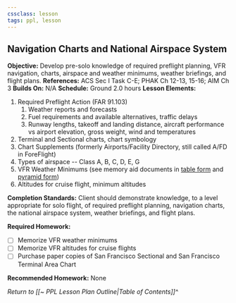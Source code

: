 ```yaml
---
cssclass: lesson
tags: ppl, lesson
---
```

## Navigation Charts and National Airspace System

**Objective:** Develop pre-solo knowledge of required preflight planning, VFR navigation, charts, airspace and weather minimums, weather briefings, and flight plans.
**References:** ACS Sec I Task C-E; PHAK Ch 12-13, 15-16; AIM Ch 3
**Builds On:** N/A
**Schedule:** Ground 2.0 hours
**Lesson Elements:**
1. Required Preflight Action (FAR 91.103)
	1. Weather reports and forecasts
	2. Fuel requirements and available alternatives, traffic delays
	3. Runway lengths, takeoff and landing distance, aircraft performance vs airport elevation, gross weight, wind and temperatures
2. Terminal and Sectional charts, chart symbology
3. Chart Supplements (formerly Airports/Facility Directory, still called A/FD in ForeFlight)
4. Types of airspace -- Class A, B, C, D, E, G
5. VFR Weather Minimums (see memory aid documents in [table form](https://www.faasafety.gov/files/gslac/courses/content/25/185/vfr%20weather%20minimums.pdf) and [pyramid form](https://cdn.shopify.com/s/files/1/0519/7057/files/Machado_Airspace_Mem_Aid.jpg?1748080978600201088))
6. Altitudes for cruise flight, minimum altitudes

**Completion Standards:** Client should demonstrate knowledge, to a level appropriate for solo flight, of required preflight planning, navigation charts, the national airspace system, weather briefings, and flight plans.

**Required Homework:** 
- [ ] Memorize VFR weather minimums
- [ ] Memorize VFR altitudes for cruise flights
- [ ] Purchase paper copies of San Francisco Sectional and San Francisco Terminal Area Chart

**Recommended Homework:** None

*Return to [[~ PPL Lesson Plan Outline|Table of Contents]]^*